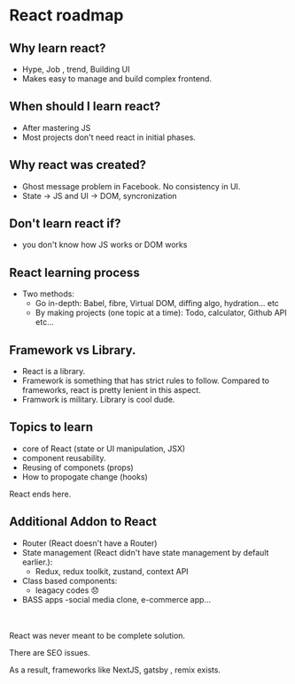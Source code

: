 # React roadmap

## Why learn react?
- Hype, Job , trend, Building UI
- Makes easy to manage and build complex frontend.

## When should I learn react?
- After mastering JS
- Most projects don't need react in initial phases.

## Why react was created?
- Ghost message problem in Facebook. No consistency in UI.
- State -> JS and UI -> DOM, syncronization

## Don't learn react if?
- you don't know how JS works or DOM works

## React learning process
- Two methods: 
    - Go in-depth:
        Babel, fibre, Virtual DOM, diffing algo, hydration... etc
    - By making projects (one topic at a time): Todo, calculator, Github API etc...

## Framework vs Library.
- React is a library.
- Framework is something that has strict rules to follow. Compared to frameworks, react is pretty lenient in this aspect.
- Framwork is military. Library is cool dude.

## Topics to learn
- core of React (state or UI manipulation, JSX)
- component reusability.
- Reusing of componets (props)
- How to propogate change (hooks)

React ends here.

## Additional Addon to React
- Router (React doesn't have a Router)
- State management (React didn't have state management by default earlier.): 
    -  Redux, redux toolkit, zustand, context API
- Class based components:
    -  leagacy codes :disappointed:
- BASS apps
    -social media clone, e-commerce app...

<br><br>
React was never meant to be complete solution.

There are SEO issues.

As a result, frameworks like NextJS, gatsby , remix exists.
